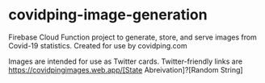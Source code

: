 # covidping-image-generation

Firebase Cloud Function project to generate, store, and serve images from Covid-19 statistics. Created for use by covidping.com

Images are intended for use as Twitter cards. Twitter-friendly links are https://covidpingimages.web.app/[State Abreivation]?[Random String]
